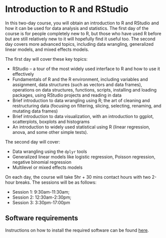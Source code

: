 # Introduction to R and RStudio

In this two-day course, you will obtain an introduction to R and RStudio and how it can be used for data analysis and statistics. The first day of the course is for people completely new to R, but those who have used R before but are still relatively new to it will hopefully find it useful too. The second day covers more advanced topics, including data wrangling, generalized linear models, and mixed effects models.

The first day will cover these key topics:

* RStudio – a tour of the most widely used interface to R and how to use it effectively
* Fundamentals of R and the R environment, including variables and assignment, data structures (such as vectors and data frames), operations on data structures, functions, scripts, installing and loading packages, using RStudio projects and reading in data
* Brief introduction to data wrangling using R; the art of cleaning and restructuring data (focusing on filtering, slicing, selecting, renaming, and mutating data frames)
* Brief introduction to data visualization, with an introduction to ggplot, scatterplots, boxplots and histograms
* An introduction to widely used statistical using R (linear regression, anova, and some other simple tests).

The second day will cover:

* Data wrangling using the `dplyr` tools
* Generalized linear models like logistic regression, Poisson regression, negative binomial regression
* Multilevel or mixed effects models

On each day, the course will take 5hr + 30 mins contact hours with two 2-hour breaks. The sessions will be as follows:

* Session 1: 9:30am-11:30am;
* Session 2: 12:30am-2:30pm;
* Session 3: 3:30pm-17:00pm

## Software requirements

Instructions on how to install the required software can be found [here](software.md).
